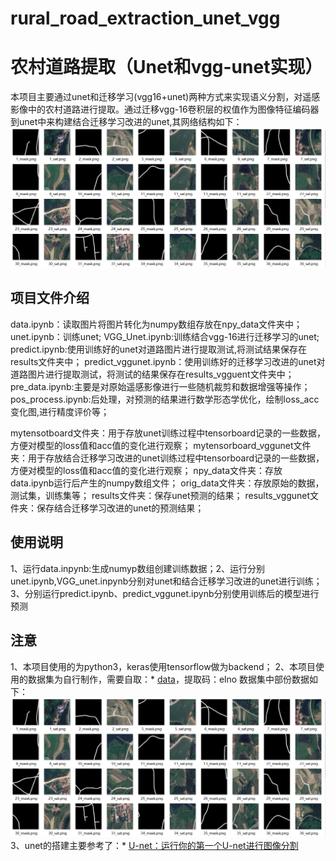 # rural_road_extraction_unet_vgg
农村道路提取（Unet和vgg-unet实现）
====
本项目主要通过unet和迁移学习(vgg16+unet)两种方式来实现语义分割，对遥感影像中的农村道路进行提取。通过迁移vgg-16卷积层的权值作为图像特征编码器到unet中来构建结合迁移学习改进的unet,其网络结构如下：
![Image text](https://github.com/hq-hub/rural_road_extraction_unet_vgg/blob/master/image/data.PNG)
## 项目文件介绍
data.ipynb：读取图片将图片转化为numpy数组存放在npy_data文件夹中；  
unet.ipynb：训练unet;
VGG_Unet.ipynb:训练结合vgg-16进行迁移学习的unet;
predict.ipynb:使用训练好的unet对道路图片进行提取测试,将测试结果保存在results文件夹中；
predict_vggunet.ipynb：使用训练好的迁移学习改进的unet对道路图片进行提取测试，将测试的结果保存在results_vgguent文件夹中；
pre_data.ipynb:主要是对原始遥感影像进行一些随机裁剪和数据增强等操作；
pos_process.ipynb:后处理，对预测的结果进行数学形态学优化，绘制loss_acc变化图,进行精度评价等；

mytensotboard文件夹：用于存放unet训练过程中tensorboard记录的一些数据，方便对模型的loss值和acc值的变化进行观察；
mytensorboard_vggunet文件夹：用于存放结合迁移学习改进的unet训练过程中tensorboard记录的一些数据，方便对模型的loss值和acc值的变化进行观察；
npy_data文件夹：存放data.ipynb运行后产生的numpy数组文件；
orig_data文件夹：存放原始的数据，测试集，训练集等；
results文件夹：保存unet预测的结果；
results_vggunet文件夹：保存结合迁移学习改进的unet的预测结果；
## 使用说明
1、运行data.inpynb:生成numyp数组创建训练数据；2、运行分别unet.ipynb,VGG_unet.inpynb分别对unet和结合迁移学习改进的unet进行训练；3、分别运行predict.ipynb、predict_vggunet.ipynb分别使用训练后的模型进行预测
## 注意
1、本项目使用的为python3，keras使用tensorflow做为backend；
2、本项目使用的数据集为自行制作，需要自取：* [data](https://pan.baidu.com/s/1qrW9DS9gcaUf_6zEadvrVQ )，提取码：elno
数据集中部份数据如下：
![Image text](https://github.com/hq-hub/rural_road_extraction_unet_vgg/blob/master/image/data.PNG)
3、unet的搭建主要参考了：* [U-net：运行你的第一个U-net进行图像分割](https://blog.csdn.net/awyyauqpmy/article/details/79290710)







